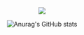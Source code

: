 <!--
**Iamnotegoist/Iamnotegoist** is a ✨ _special_ ✨ repository because its `README.md` (this file) appears on your GitHub profile.

Here are some ideas to get you started:

- 🔭 I’m currently working on ...
- 🌱 I’m currently learning ...
- 👯 I’m looking to collaborate on ...
- 🤔 I’m looking for help with ...
- 💬 Ask me about ...
- 📫 How to reach me: ...
- 😄 Pronouns: ...
- ⚡ Fun fact: ...
-->

<div align="center">
<img src="https://capsule-render.vercel.app/api?type=transparent&color=auto&height=300&section=header&text=기쥬르&fontSize=90" />
  
  ![Anurag's GitHub stats](https://github-readme-stats.vercel.app/api?username=Iamnotegoist&show_icons=true&theme=buefy)
  
</div>


